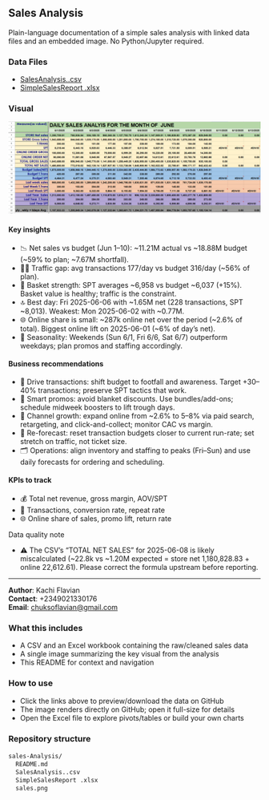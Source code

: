## Sales Analysis

Plain-language documentation of a simple sales analysis with linked data files and an embedded image. No Python/Jupyter required.

### Data Files
- [SalesAnalysis..csv](SalesAnalysis..csv)
- [SimpleSalesReport .xlsx](SimpleSalesReport%20.xlsx)

### Visual
![Sales overview](./sales.png)

#### Key insights
- 📉 Net sales vs budget (Jun 1–10): ~11.21M actual vs ~18.88M budget (~59% to plan; ~7.67M shortfall).
- 🚶‍♂️ Traffic gap: avg transactions 177/day vs budget 316/day (~56% of plan).
- 🧺 Basket strength: SPT averages ~6,958 vs budget ~6,037 (+15%). Basket value is healthy; traffic is the constraint.
- 🔝 Best day: Fri 2025-06-06 with ~1.65M net (228 transactions, SPT ~8,013). Weakest: Mon 2025-06-02 with ~0.77M.
- 🌐 Online share is small: ~287k online net over the period (~2.6% of total). Biggest online lift on 2025-06-01 (~6% of day’s net).
- 📆 Seasonality: Weekends (Sun 6/1, Fri 6/6, Sat 6/7) outperform weekdays; plan promos and staffing accordingly.

#### Business recommendations
- 🎯 Drive transactions: shift budget to footfall and awareness. Target +30–40% transactions; preserve SPT tactics that work.
- 🧩 Smart promos: avoid blanket discounts. Use bundles/add-ons; schedule midweek boosters to lift trough days.
- 🔀 Channel growth: expand online from ~2.6% to 5–8% via paid search, retargeting, and click-and-collect; monitor CAC vs margin.
- 🧭 Re-forecast: reset transaction budgets closer to current run-rate; set stretch on traffic, not ticket size.
- 🗂️ Operations: align inventory and staffing to peaks (Fri–Sun) and use daily forecasts for ordering and scheduling.

#### KPIs to track
- 💰 Total net revenue, gross margin, AOV/SPT
- 🔁 Transactions, conversion rate, repeat rate
- 🌐 Online share of sales, promo lift, return rate

Data quality note
- ⚠️ The CSV’s “TOTAL NET SALES” for 2025-06-08 is likely miscalculated (~22.8k vs ~1.20M expected = store net 1,180,828.83 + online 22,612.61). Please correct the formula upstream before reporting.

---
**Author**: Kachi Flavian  
**Contact**: +2349021330176  
**Email**: chuksoflavian@gmail.com

### What this includes
- A CSV and an Excel workbook containing the raw/cleaned sales data
- A single image summarizing the key visual from the analysis
- This README for context and navigation

### How to use
- Click the links above to preview/download the data on GitHub
- The image renders directly on GitHub; open it full-size for details
- Open the Excel file to explore pivots/tables or build your own charts

### Repository structure
```text
sales-Analysis/
  README.md
  SalesAnalysis..csv
  SimpleSalesReport .xlsx
  sales.png
```



